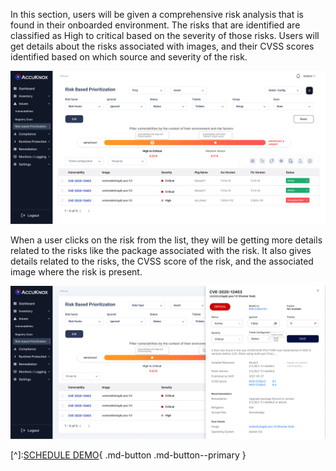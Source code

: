 In this section, users will be given a comprehensive risk analysis that is found in their onboarded environment. The risks that are identified are classified as High to critical based on the severity of those risks. Users will get details about the risks associated with images, and their CVSS scores identified based on which source and severity of the risk. 

![](/saas/images/risk-1.jpg)

When a user clicks on the risk from the list, they will be getting more details related to the risks like the package associated with the risk. It also gives details related to the risks, the CVSS score of the risk, and the associated image where the risk is present.

 ![](/saas/images/risk-2.jpg)

 [^]:[SCHEDULE DEMO](https://www.accuknox.com/contact-us){ .md-button .md-button--primary }